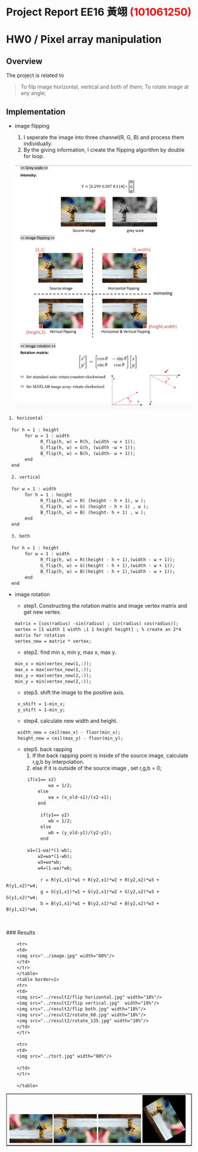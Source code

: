 # Project Report EE16 黃翊 <span style="color:red">(101061250)</span>

# HW0 /  Pixel array manipulation

## Overview
The project is related to 
> To filp image horizontal, vertical and both of them;
> To rotate image at any angle;

## Implementation
 * image filpping
 
	1. I seperate the image into three channel(R, G, B) and process them individually.  
	2. By the giving information, I create the flipping algorithm by double for loop.
	</br>
	</center>
	<img src="../files/fig1.png" width="510">
	</center>

```
 1. horizontal
 
  for h = 1 : height
       for w = 1 : width 
             R_flip(h, w) = R(h, (width -w + 1)); 
             G_flip(h, w) = G(h, (width -w + 1));
             B_flip(h, w) = B(h, (width- w + 1));
       end
  end

  2. vertical
  
  for w = 1 : width
       for h = 1 : height 
             R_flip(h, w) = R( (height - h + 1), w ); 
             G_flip(h, w) = G( (height - h + 1) , w );
             B_flip(h, w) = B( (height- h + 1) , w );
       end
  end
	
  3. both
  
  for h = 1 : height
       for w = 1 : width 
             R_flip(h, w) = R((height - h + 1),(width - w + 1)); 
             G_flip(h, w) = G((height - h + 1),(width - w + 1));
             B_flip(h, w) = B((height - h + 1),(width - w + 1));
       end
  end
```
* image rotation </br>
	- step1. Constructing the rotation matrix and image vertex matrix and get new vertex.
	```
	matrix = [cos(radius) -sin(radius) ; sin(radius) cos(radius)];
	vertex = [1 width 1 width ;1 1 height height] ; % create an 2*4 matrix for rotation
	vertex_new = matrix * vertex;
	```

	- step2. find min x, min y, max x, max y.
	
	```
	min_x = min(vertex_new(1,:));
	max_x = max(vertex_new(1,:));
	max_y = max(vertex_new(2,:)); 
	min_y = min(vertex_new(2,:)); 
	```

	- step3. shift the image to the positive axis.

	```
	 x_shift = 1-min_x;  
	 y_shift = 1-min_y;
	```

	- step4. calculate new width and height.

	```
	 width_new = ceil(max_x) - floor(min_x);         
	 height_new = ceil(max_y) - floor(min_y);
	```

	- step5. back rapping </br>
	  1. If the back rapping point is inside of the source image, calculate r,g,b by interpolation.
	  2. else if it is outside of the source image , set r,g,b = 0;
```
	    if(x1== x2)
                wa = 1/2;
            else
                wa = (x_old-x1)/(x2-x1);
            end
            
             if(y1== y2)
                wb = 1/2;
             else
                wb = (y_old-y1)/(y2-y1);
             end
             
	    w1=(1-wa)*(1-wb);
            w2=wa*(1-wb);
            w3=wa*wb;
            w4=(1-wa)*wb;
            
             r = R(y1,x1)*w1 + R(y2,x1)*w2 + R(y2,x2)*w3 + R(y1,x2)*w4;
             g = G(y1,x1)*w1 + G(y2,x1)*w2 + G(y2,x2)*w3 + G(y1,x2)*w4;
             b = B(y1,x1)*w1 + B(y2,x1)*w2 + B(y2,x2)*w3 + B(y1,x2)*w4;
            
```
</br>
### Results
		</br>
		<table border=1>
		<tr>
		<td>
		<img src="./flip horizontal.jpg" width="24%"/>
		<img src="./flip vertical.jpg"  width="24%"/>
		<img src="./flip both.jpg" width="24%"/>
		<img src="./rotate_60.jpg" width="24%"/>
		</td>
		</tr>

		<tr>
		<td>
		<img src="../image.jpg" width="80%"/>
		</td>
		</tr>
		</table>
		<table border=1>
		<tr>
		<td>
		<img src="../result2/flip horizontal.jpg" width="18%"/>
		<img src="../result2/flip vertical.jpg"  width="18%"/>
		<img src="../result2/flip both.jpg" width="18%"/>
		<img src="../result2/rotate_60.jpg" width="18%"/>
		<img src="../result2/rotate_135.jpg" width="18%"/>
		</td>
		</tr>

		<tr>
		<td>
		<img src="../tort.jpg" width="80%"/>
		
		</td>
		</tr>

		</table>


